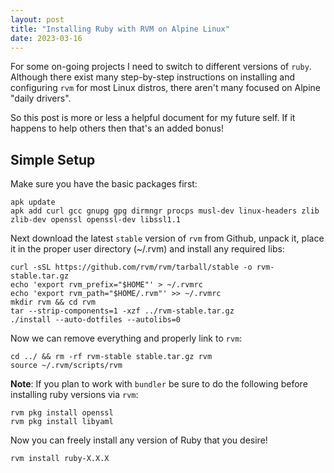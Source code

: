 ```yaml
---
layout: post
title: "Installing Ruby with RVM on Alpine Linux"
date: 2023-03-16
---
```



For some on-going projects I need to switch to different versions of `ruby`. Although there exist many step-by-step instructions on installing and configuring `rvm` for most Linux distros, there aren't many focused on Alpine "daily drivers".

So this post is more or less a helpful document for my future self. If it happens to help others then that's an added bonus!

## Simple Setup

Make sure you have the basic packages first:


    apk update
    apk add curl gcc gnupg gpg dirmngr procps musl-dev linux-headers zlib zlib-dev openssl openssl-dev libssl1.1


Next download the latest `stable` version of `rvm` from Github, unpack it, place it in the proper user directory (~/.rvm) and install any required libs:


    curl -sSL https://github.com/rvm/rvm/tarball/stable -o rvm-stable.tar.gz
    echo 'export rvm_prefix="$HOME"' > ~/.rvmrc
    echo 'export rvm_path="$HOME/.rvm"' >> ~/.rvmrc
    mkdir rvm && cd rvm
    tar --strip-components=1 -xzf ../rvm-stable.tar.gz
    ./install --auto-dotfiles --autolibs=0


Now we can remove everything and properly link to `rvm`:


    cd ../ && rm -rf rvm-stable stable.tar.gz rvm
    source ~/.rvm/scripts/rvm


**Note**: If you plan to work with `bundler` be sure to do the following before installing ruby versions via `rvm`:


    rvm pkg install openssl
    rvm pkg install libyaml


Now you can freely install any version of Ruby that you desire!


    rvm install ruby-X.X.X

